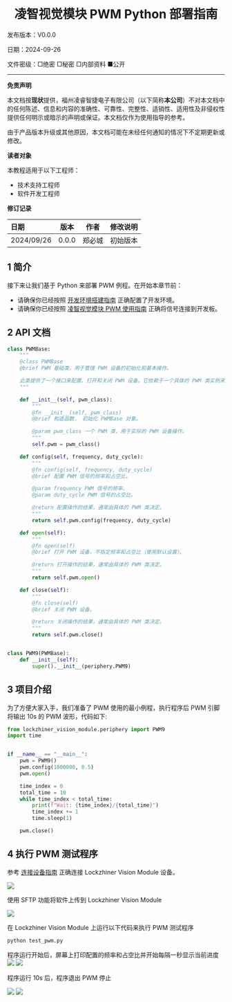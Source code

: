 <h1 align="center">凌智视觉模块 PWM Python 部署指南</h1>

发布版本：V0.0.0

日期：2024-09-26

文件密级：□绝密 □秘密 □内部资料 ■公开  

---

**免责声明**  

本文档按**现状**提供，福州凌睿智捷电子有限公司（以下简称**本公司**）不对本文档中的任何陈述、信息和内容的准确性、可靠性、完整性、适销性、适用性及非侵权性提供任何明示或暗示的声明或保证。本文档仅作为使用指导的参考。  

由于产品版本升级或其他原因，本文档可能在未经任何通知的情况下不定期更新或修改。  

**读者对象**  

本教程适用于以下工程师：  

- 技术支持工程师  
- 软件开发工程师  

**修订记录**  

| **日期**   | **版本** | **作者** | **修改说明** |
| :--------- | -------- | -------- | ------------ |
| 2024/09/26 | 0.0.0    | 郑必城     | 初始版本     |

## 1 简介

接下来让我们基于 Python 来部署 PWM 例程。在开始本章节前：

- 请确保你已经按照 [开发环境搭建指南](../../../../docs/introductory_tutorial/python_development_environment.md) 正确配置了开发环境。
- 请确保你已经按照 [凌智视觉模块 PWM 使用指南](../README.md) 正确将信号连接到开发板。

## 2 API 文档

```python
class PWMBase:
    """
    @class PWMBase
    @brief PWM 基础类，用于管理 PWM 设备的初始化和基本操作。

    此类提供了一个接口来配置、打开和关闭 PWM 设备。它依赖于一个具体的 PWM 类实例来实现这些操作。
    """

    def __init__(self, pwm_class):
        """
        @fn __init__(self, pwm_class)
        @brief 构造函数， 初始化 PWMBase 对象。

        @param pwm_class 一个 PWM 类，用于实际的 PWM 设备操作。
        """
        self.pwm = pwm_class()

    def config(self, frequency, duty_cycle):
        """
        @fn config(self, frequency, duty_cycle)
        @brief 配置 PWM 信号的频率和占空比。

        @param frequency PWM 信号的频率。
        @param duty_cycle PWM 信号的占空比。

        @return 配置操作的结果，通常由具体的 PWM 类决定。
        """
        return self.pwm.config(frequency, duty_cycle)

    def open(self):
        """
        @fn open(self)
        @brief 打开 PWM 设备，不指定频率和占空比（使用默认设置）。

        @return 打开操作的结果，通常由具体的 PWM 类决定。
        """
        return self.pwm.open()

    def close(self):
        """
        @fn close(self)
        @brief 关闭 PWM 设备。

        @return 关闭操作的结果，通常由具体的 PWM 类决定。
        """
        return self.pwm.close()


class PWM9(PWMBase):
    def __init__(self):
        super().__init__(periphery.PWM9)
```

## 3 项目介绍

为了方便大家入手，我们准备了 PWM 使用的最小例程，执行程序后 PWM 引脚将输出 10s 的 PWM 波形，代码如下:

```python
from lockzhiner_vision_module.periphery import PWM9
import time


if __name__ == "__main__":
    pwm = PWM9()
    pwm.config(1000000, 0.5)
    pwm.open()

    time_index = 0
    total_time = 10
    while time_index < total_time:
        print(f"Wait: {time_index}/{total_time}")
        time_index += 1
        time.sleep(1)

    pwm.close()
```

## 4 执行 PWM 测试程序

参考 [连接设备指南](../../../../docs/introductory_tutorial/connect_device_using_ssh.md) 正确连接 Lockzhiner Vision Module 设备。

![](../../../../docs/introductory_tutorial/images/connect_device_using_ssh/ssh_success.png)

使用 SFTP 功能将软件上传到 Lockzhiner Vision Module

![](images/sftp.png)

在 Lockzhiner Vision Module 上运行以下代码来执行 PWM 测试程序

```bash
python test_pwm.py
```

程序运行开始后，屏幕上打印配置的频率和占空比并开始每隔一秒显示当前进度
![](images/pwm_start.png)
![](../images/show_start.png)

程序运行 10s 后，程序退出 PWM 停止

![](images/pwm_end.png)
![](../images/show_end.png)